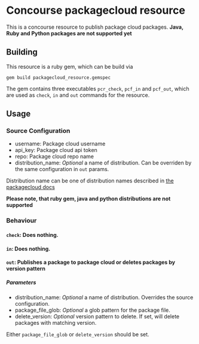 # Concourse packagecloud resource

This is a concourse resource to publish package cloud packages.
**Java, Ruby and Python packages are not supported yet**

## Building

This resource is a ruby gem, which can be build via

```
gem build packagecloud_resource.gemspec
```

The gem contains three executables `pcr_check`, `pcf_in` and `pcf_out`,
which are used as `check`, `in` and `out` commands for the resource.

## Usage

### Source Configuration

- username: Package cloud username
- api_key: Package cloud api token
- repo: Package cloud repo name
- distribution_name: *Optional* a name of distribution. Can be overriden by the same configuration in `out` params.

Distribution name can be one of distribution names described in [the packagecloud docs](https://packagecloud.io/docs#anchor-elementaryos)

**Please note, that ruby gem, java and python distributions are not supported**

### Behaviour

#### `check`: Does nothing.

#### `in`: Does nothing.

#### `out`: Publishes a package to package cloud or deletes packages by version pattern


##### Parameters


- distribution_name: *Optional* a name of distribution. Overrides the source configuration.
- package_file_glob: *Optional* a glob pattern for the package file.
- delete_version: *Optional* version pattern to delete. If set, will delete packages with matching version.

Either `package_file_glob` or `delete_version` should be set.





